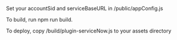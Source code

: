 Set your accountSid and serviceBaseURL in /public/appConfig.js

To build, run npm run build.

To deploy, copy /build/plugin-serviceNow.js to your assets directory
